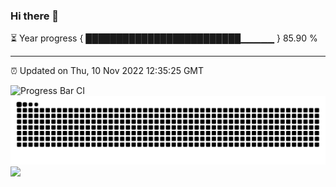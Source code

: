 ### Hi there 👋

⏳ Year progress { █████████████████████████▁▁▁▁▁ } 85.90 %

---

⏰ Updated on Thu, 10 Nov 2022 12:35:25 GMT

![Progress Bar CI](https://github.com/liununu/liununu/workflows/Progress%20Bar%20CI/badge.svg)![](https://raw.githubusercontent.com/L1cardo/L1cardo/main/assets/github-contribution-grid-snake.svg)![](https://raw.githubusercontent.com/seesaws/seesaws/main/assets/github-contribution-grid-snake.svg)
